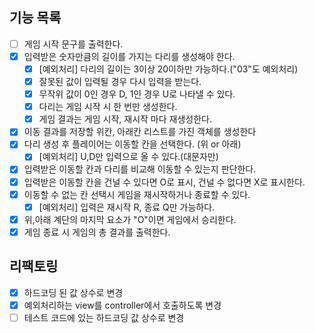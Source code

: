 ## 기능 목록

- [ ]  게임 시작 문구를 출력한다.
- [x]  입력받은 숫자만큼의 길이를 가지는 다리를 생성해야 한다.
    - [x]  [예외처리] 다리의 길이는 3이상 20이하만 가능하다.("03"도 예외처리)
    - [x]  잘못된 값이 입력될 경우 다시 입력을 받는다.
    - [x]  무작위 값이 0인 경우 D, 1인 경우 U로 나타낼 수 있다.
    - [x]  다리는 게임 시작 시 한 번만 생성한다.
    - [x]  게임 결과는 게임 시작, 재시작 마다 재생성한다.
- [x]  이동 결과를 저장할 위칸, 아래칸 리스트를 가진 객체를 생성한다
- [x]  다리 생성 후 플레이어는 이동할 칸을 선택한다. (위 or 아래)
    - [x]  [예외처리] U,D만 입력으로 올 수 있다.(대문자만)
- [x]  입력받은 이동할 칸과 다리를 비교해 이동할 수 있는지 판단한다.
- [x]  입력받은 이동할 칸을 건널 수 있다면 O로 표시, 건널 수 없다면 X로 표시한다.
- [x]  이동할 수 없는 칸 선택시 게임을 재시작하거나 종료할 수 있다.
    - [x]  [예외처리] 입력은 재시작 R, 종료 Q만 가능하다.
- [x]  위,아래 계단의 마지막 요소가 "O"이면 게임에서 승리한다.
- [x]  게임 종료 시 게임의 총 결과를 출력한다.

## 리팩토링

- [X]  하드코딩 된 값 상수로 변경
- [X]  예외처리하는 view를 controller에서 호출하도록 변경
- [ ]  테스트 코드에 있는 하드코딩 값 상수로 변경